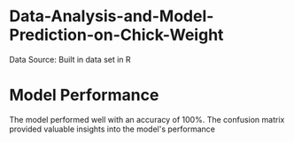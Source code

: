 # Data-Analysis-and-Model-Prediction-on-Chick-Weight
Data Source: Built in data set in R

# Model Performance
The model performed well with an accuracy of 100%. The confusion matrix provided valuable insights into the model's performance
